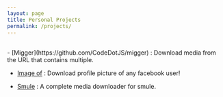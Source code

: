 ```yaml
---
layout: page
title: Personal Projects
permalink: /projects/
---
```

<br>
- [Migger](https://github.com/CodeDotJS/migger)  : Download media from the URL that contains multiple.

- [Image of](https://github.com/CodeDotJS/image-of) : Download profile picture of any facebook user!

- [Smule](https://github.com/CodeDotJS/smule) : A complete media downloader for smule.

